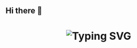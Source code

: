 ## Hi there 👋
<div align="center">
    <h1>
        <img src="https://readme-typing-svg.herokuapp.com?font=Jetbrains+mono&size=30&duration=3000&color=33FF33&center=true&vCenter=true&width=435&lines=+Hi+Everyone,+I'm+Sanyam+" alt="Typing SVG"/>
    </h1>
</div>


<!--
**345captain/345captain** is a ✨ _special_ ✨ repository because its `README.md` (this file) appears on your GitHub profile.

Here are some ideas to get you started:

- 🔭 I’m currently working on ...
- 🌱 I’m currently learning ...
- 👯 I’m looking to collaborate on ...
- 🤔 I’m looking for help with ...
- 💬 Ask me about ...
- 📫 How to reach me: ...
- 😄 Pronouns: ...
- ⚡ Fun fact: ...
-->
